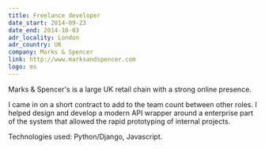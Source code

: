 ```yaml
---
title: Freelance developer
date_start: 2014-09-23
date_end: 2014-10-03
adr_locality: London
adr_country: UK
company: Marks & Spencer
link: http://www.marksandspencer.com
logo: ms
---
```


Marks & Spencer's is a large UK retail chain with a strong online presence.

I came in on a short contract to add to the team count between other roles. I helped design and develop a modern API wrapper around a enterprise part of the system that allowed the rapid prototyping of internal projects.

Technologies used: Python/Django, Javascript.

